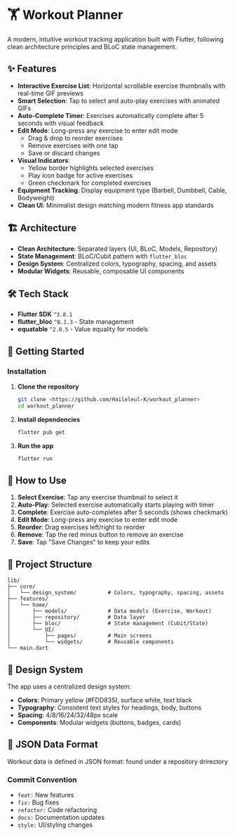 # 🏋️ Workout Planner

A modern, intuitive workout tracking application built with Flutter, following clean architecture principles and BLoC state management.

## ✨ Features

- **Interactive Exercise List**: Horizontal scrollable exercise thumbnails with real-time GIF previews
- **Smart Selection**: Tap to select and auto-play exercises with animated GIFs
- **Auto-Complete Timer**: Exercises automatically complete after 5 seconds with visual feedback
- **Edit Mode**: Long-press any exercise to enter edit mode
  - Drag & drop to reorder exercises
  - Remove exercises with one tap
  - Save or discard changes
- **Visual Indicators**: 
  - Yellow border highlights selected exercises
  - Play icon badge for active exercises
  - Green checkmark for completed exercises
- **Equipment Tracking**: Display equipment type (Barbell, Dumbbell, Cable, Bodyweight)
- **Clean UI**: Minimalist design matching modern fitness app standards

## 🏗️ Architecture

- **Clean Architecture**: Separated layers (UI, BLoC, Models, Repository)
- **State Management**: BLoC/Cubit pattern with `flutter_bloc`
- **Design System**: Centralized colors, typography, spacing, and assets
- **Modular Widgets**: Reusable, composable UI components

## 🛠️ Tech Stack

- **Flutter SDK** `^3.8.1`
- **flutter_bloc** `^8.1.3` - State management
- **equatable** `^2.0.5` - Value equality for models

## 🚀 Getting Started


### Installation

1. **Clone the repository**
   ```bash
   git clone <https://github.com/Haileleul-K/workout_planner>
   cd workout_planner
   ```

2. **Install dependencies**
   ```bash
   flutter pub get
   ```

3. **Run the app**
   ```bash
   flutter run
   ```

## 📱 How to Use

1. **Select Exercise**: Tap any exercise thumbnail to select it
2. **Auto-Play**: Selected exercise automatically starts playing with timer
3. **Complete**: Exercise auto-completes after 5 seconds (shows checkmark)
4. **Edit Mode**: Long-press any exercise to enter edit mode
5. **Reorder**: Drag exercises left/right to reorder
6. **Remove**: Tap the red minus button to remove an exercise
7. **Save**: Tap "Save Changes" to keep your edits

## 📂 Project Structure

```
lib/
├── core/
│   └── design_system/          # Colors, typography, spacing, assets
├── features/
│   └── home/
│       ├── models/             # Data models (Exercise, Workout)
│       ├── repository/         # Data layer
│       ├── bloc/               # State management (Cubit/State)
│       └── UI/
│           ├── pages/          # Main screens
│           └── widgets/        # Reusable components
└── main.dart
```

## 🎨 Design System

The app uses a centralized design system:
- **Colors**: Primary yellow (#FDD835), surface white, text black
- **Typography**: Consistent text styles for headings, body, buttons
- **Spacing**: 4/8/16/24/32/48px scale
- **Components**: Modular widgets (buttons, badges, cards)

## 📝 JSON Data Format

Workout data is defined in JSON format: found under a repository drirectory


### Commit Convention

- `feat:` New features
- `fix:` Bug fixes
- `refactor:` Code refactoring
- `docs:` Documentation updates
- `style:` UI/styling changes
